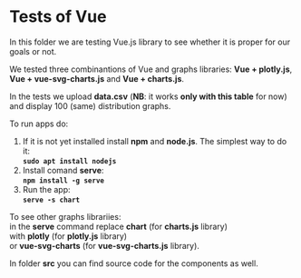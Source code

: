 # Tests of Vue

In this folder we are testing Vue.js library to see whether it is proper for our goals or not.

We tested three combinantions of Vue and graphs libraries: **Vue + plotly.js**, **Vue + vue-svg-charts.js** and **Vue + charts.js**. 

In the tests we upload **data.csv** (**NB**: it works **only with this table** for now) and display 100 (same) distribution graphs.

To run apps do: 
1. If it is not yet installed install **npm** and **node.js**. The simplest way to do it: \
**```sudo apt install nodejs```**
2. Install comand **serve**: \
**```npm install -g serve```**
3. Run the app: \
**```serve -s chart```** 

To see other graphs librariies: \
in the **serve** command replace **chart** (for **charts.js** library) \
with **plotly** (for **plotly.js** library) \
or **vue-svg-charts** (for **vue-svg-charts.js** library).

In folder **src** you can find source code for the components as well.



